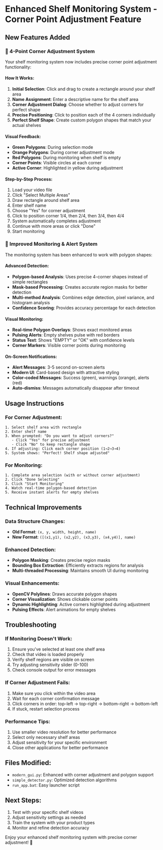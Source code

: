 # Enhanced Shelf Monitoring System - Corner Point Adjustment Feature

## New Features Added

### 🔧 4-Point Corner Adjustment System
Your shelf monitoring system now includes precise corner point adjustment functionality:

#### How It Works:
1. **Initial Selection**: Click and drag to create a rectangle around your shelf area
2. **Name Assignment**: Enter a descriptive name for the shelf area
3. **Corner Adjustment Dialog**: Choose whether to adjust corners for perfect shape
4. **Precise Positioning**: Click to position each of the 4 corners individually
5. **Perfect Shelf Shape**: Create custom polygon shapes that match your actual shelves

#### Visual Feedback:
- **Green Polygons**: During selection mode
- **Orange Polygons**: During corner adjustment mode  
- **Red Polygons**: During monitoring when shelf is empty
- **Corner Points**: Visible circles at each corner
- **Active Corner**: Highlighted in yellow during adjustment

#### Step-by-Step Process:
1. Load your video file
2. Click "Select Multiple Areas"
3. Draw rectangle around shelf area
4. Enter shelf name
5. Choose "Yes" for corner adjustment
6. Click to position corner 1/4, then 2/4, then 3/4, then 4/4
7. System automatically completes adjustment
8. Continue with more areas or click "Done"
9. Start monitoring

### 🚨 Improved Monitoring & Alert System
The monitoring system has been enhanced to work with polygon shapes:

#### Advanced Detection:
- **Polygon-based Analysis**: Uses precise 4-corner shapes instead of simple rectangles
- **Mask-based Processing**: Creates accurate region masks for better detection
- **Multi-method Analysis**: Combines edge detection, pixel variance, and histogram analysis
- **Confidence Scoring**: Provides accuracy percentage for each detection

#### Visual Monitoring:
- **Real-time Polygon Overlays**: Shows exact monitored areas
- **Pulsing Alerts**: Empty shelves pulse with red borders
- **Status Text**: Shows "EMPTY" or "OK" with confidence levels
- **Corner Markers**: Visible corner points during monitoring

#### On-Screen Notifications:
- **Alert Messages**: 3-5 second on-screen alerts
- **Modern UI**: Card-based design with attractive styling
- **Color-coded Messages**: Success (green), warnings (orange), alerts (red)
- **Auto-dismiss**: Messages automatically disappear after timeout

## Usage Instructions

### For Corner Adjustment:
```
1. Select shelf area with rectangle
2. Enter shelf name
3. When prompted: "Do you want to adjust corners?"
   - Click "Yes" for precise adjustment
   - Click "No" to keep rectangle shape
4. If adjusting: Click each corner position (1→2→3→4)
5. System shows: "Perfect! Shelf shape adjusted"
```

### For Monitoring:
```
1. Complete area selection (with or without corner adjustment)
2. Click "Done Selecting"
3. Click "Start Monitoring"
4. Watch real-time polygon-based detection
5. Receive instant alerts for empty shelves
```

## Technical Improvements

### Data Structure Changes:
- **Old Format**: `(x, y, width, height, name)`
- **New Format**: `([(x1,y1), (x2,y2), (x3,y3), (x4,y4)], name)`

### Enhanced Detection:
- **Polygon Masking**: Creates precise region masks
- **Bounding Box Extraction**: Efficiently extracts regions for analysis
- **Multi-threaded Processing**: Maintains smooth UI during monitoring

### Visual Enhancements:
- **OpenCV Polylines**: Draws accurate polygon shapes
- **Corner Visualization**: Shows clickable corner points
- **Dynamic Highlighting**: Active corners highlighted during adjustment
- **Pulsing Effects**: Alert animations for empty shelves

## Troubleshooting

### If Monitoring Doesn't Work:
1. Ensure you've selected at least one shelf area
2. Check that video is loaded properly
3. Verify shelf regions are visible on screen
4. Try adjusting sensitivity slider (0-100)
5. Check console output for error messages

### If Corner Adjustment Fails:
1. Make sure you click within the video area
2. Wait for each corner confirmation message
3. Click corners in order: top-left → top-right → bottom-right → bottom-left
4. If stuck, restart selection process

### Performance Tips:
1. Use smaller video resolution for better performance
2. Select only necessary shelf areas
3. Adjust sensitivity for your specific environment
4. Close other applications for better performance

## Files Modified:
- `modern_gui.py`: Enhanced with corner adjustment and polygon support
- `simple_detector.py`: Optimized detection algorithms
- `run_app.bat`: Easy launcher script

## Next Steps:
1. Test with your specific shelf videos
2. Adjust sensitivity settings as needed
3. Train the system with your product types
4. Monitor and refine detection accuracy

Enjoy your enhanced shelf monitoring system with precise corner adjustment! 🎯
